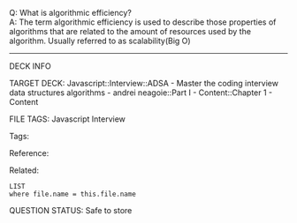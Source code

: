 Q: What is algorithmic efficiency?  
A: The term algorithmic efficiency is used to describe those properties of algorithms that are related to the amount of resources used by the algorithm. Usually referred to as scalability(Big O)
<!--ID: 1690376047386-->

---

DECK INFO

TARGET DECK: Javascript::Interview::ADSA - Master the coding interview data structures algorithms - andrei neagoie::Part I - Content::Chapter 1 - Content

FILE TAGS: Javascript Interview

Tags:

Reference:

Related:

```dataview
LIST
where file.name = this.file.name
```

QUESTION STATUS: Safe to store